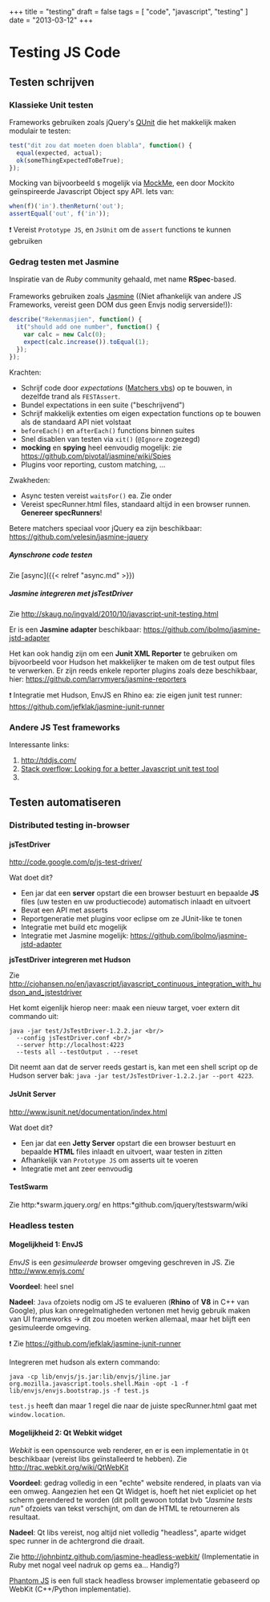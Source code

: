 +++
title = "testing"
draft = false
tags = [
    "code",
    "javascript",
    "testing"
]
date = "2013-03-12"
+++
# Testing JS Code 

## Testen schrijven  

### Klassieke Unit testen 

Frameworks gebruiken zoals jQuery's [QUnit](http://docs.jquery.com/Qunit) die het makkelijk maken modulair te testen:

```javascript
test("dit zou dat moeten doen blabla", function() {
  equal(expected, actual);
  ok(someThingExpectedToBeTrue);
});
```

Mocking van bijvoorbeeld `$` mogelijk via [MockMe](http://johanneslink.net/projects/mockme.html), een door Mockito geïnspireerde Javascript Object spy API. Iets van:

```javascript
when(f)('in').thenReturn('out');
assertEqual('out', f('in'));
```

:exclamation: Vereist `Prototype JS`, en `JsUnit` om de `assert` functions te kunnen gebruiken

### Gedrag testen met Jasmine 

Inspiratie van de *Ruby* community gehaald, met name **RSpec**-based.<br/><br/>
Frameworks gebruiken zoals [Jasmine](http://pivotal.github.com/jasmine/) ((Niet afhankelijk van andere JS Frameworks, vereist geen DOM dus geen Envjs nodig serverside!)):

```javascript
describe("Rekenmasjien", function() {
  it("should add one number", function() {
    var calc = new Calc(0);
    expect(calc.increase()).toEqual(1);
  });
});

```

Krachten:
  * Schrijf code door *expectations* ([Matchers vbs](https://github.com/pivotal/jasmine/wiki/Matchers)) op te bouwen, in dezelfde trand als `FESTAssert`. 
  * Bundel expectations in een suite ("beschrijvend")
  * Schrijf makkelijk extenties om eigen expectation functions op te bouwen als de standaard API niet volstaat
  * `beforeEach()` en `afterEach()` functions binnen suites
  * Snel disablen van testen via `xit()` (`@Ignore` zogezegd)
  * **mocking** en **spying** heel eenvoudig mogelijk: zie https://github.com/pivotal/jasmine/wiki/Spies
  * Plugins voor reporting, custom matching, ... 

Zwakheden:
  * Async testen vereist `waitsFor()` ea. Zie onder
  * Vereist specRunner.html files, standaard altijd in een browser runnen. **Genereer specRunners**! 

Betere matchers speciaal voor jQuery ea zijn beschikbaar: https://github.com/velesin/jasmine-jquery

##### Aynschrone code testen 

Zie [async]({{< relref "async.md" >}})

##### Jasmine integreren met jsTestDriver 

Zie http://skaug.no/ingvald/2010/10/javascript-unit-testing.html

Er is een **Jasmine adapter** beschikbaar: https://github.com/ibolmo/jasmine-jstd-adapter

Het kan ook handig zijn om een **Junit XML Reporter** te gebruiken om bijvoorbeeld voor Hudson het makkelijker te maken om de test output files te verwerken. Er zijn reeds enkele reporter plugins zoals deze beschikbaar, hier: https://github.com/larrymyers/jasmine-reporters

:exclamation: Integratie met Hudson, EnvJS en Rhino ea: zie eigen junit test runner: https://github.com/jefklak/jasmine-junit-runner

### Andere JS Test frameworks 

Interessante links:

  1. http://tddjs.com/
  2. [Stack overflow: Looking for a better Javascript unit test tool](http://stackoverflow.com/questions/300855/looking-for-a-better-javascript-unit-test-tool)
  3. 

## Testen automatiseren 

### Distributed testing in-browser 

#### jsTestDriver 

http://code.google.com/p/js-test-driver/

Wat doet dit?
  * Een jar dat een **server** opstart die een browser bestuurt en bepaalde __JS__ files (uw testen en uw productiecode) automatisch inlaadt en uitvoert
  * Bevat een API met asserts
  * Reportgeneratie met plugins voor eclipse om ze JUnit-like te tonen
  * Integratie met build etc mogelijk
  * Integratie met Jasmine mogelijk: https://github.com/ibolmo/jasmine-jstd-adapter

**jsTestDriver integreren met Hudson**

Zie http://cjohansen.no/en/javascript/javascript_continuous_integration_with_hudson_and_jstestdriver

Het komt eigenlijk hierop neer: maak een nieuw target, voer extern dit commando uit:

```
java -jar test/JsTestDriver-1.2.2.jar <br/>
  --config jsTestDriver.conf <br/>
  --server http://localhost:4223 
  --tests all --testOutput . --reset
```

Dit neemt aan dat de server reeds gestart is, kan met een shell script op de Hudson server bak: `java -jar test/JsTestDriver-1.2.2.jar --port 4223`. 

#### JsUnit Server 

http://www.jsunit.net/documentation/index.html

Wat doet dit?
  * Een jar dat een **Jetty Server** opstart die een browser bestuurt en bepaalde __HTML__ files inlaadt en uitvoert, waar testen in zitten
  * Afhankelijk van `Prototype JS` om asserts uit te voeren
  * Integratie met ant zeer eenvoudig

#### TestSwarm 

Zie http:*swarm.jquery.org/ en https:*github.com/jquery/testswarm/wiki

### Headless testen 

#### Mogelijkheid 1: EnvJS 

*EnvJS* is een *gesimuleerde* browser omgeving geschreven in JS. Zie http://www.envjs.com/

__Voordeel__: heel snel

__Nadeel__: `Java` ofzoiets nodig om JS te evalueren (**Rhino** of **V8** in C++ van Google), plus kan onregelmatigheden vertonen met hevig gebruik maken van UI frameworks -> dit zou moeten werken allemaal, maar het blijft een gesimuleerde omgeving.

:exclamation: Zie https://github.com/jefklak/jasmine-junit-runner

Integreren met hudson als extern commando:

```
java -cp lib/envjs/js.jar:lib/envjs/jline.jar org.mozilla.javascript.tools.shell.Main -opt -1 -f lib/envjs/envjs.bootstrap.js -f test.js
```

`test.js` heeft dan maar 1 regel die naar de juiste specRunner.html gaat met `window.location`. 

#### Mogelijkheid 2: Qt Webkit widget 

*Webkit* is een opensource web renderer, en er is een implementatie in `Qt` beschikbaar (vereist libs geïnstalleerd te hebben). Zie http://trac.webkit.org/wiki/QtWebKit

__Voordeel__: gedrag volledig in een "echte" website rendered, in plaats van via een omweg. Aangezien het een Qt Widget is, hoeft het niet expliciet op het scherm gerendered te worden (dit pollt gewoon totdat bvb *"Jasmine tests run"* ofzoiets van tekst verschijnt, om dan de HTML te retourneren als resultaat. 

__Nadeel__: Qt libs vereist, nog altijd niet volledig "headless", aparte widget spec runner in de achtergrond die draait. 

Zie http://johnbintz.github.com/jasmine-headless-webkit/ (Implementatie in Ruby met nogal veel nadruk op gems ea... Handig?)

[Phantom JS](http://www.phantomjs.org/) is een full stack headless browser implementatie gebaseerd op WebKit (C++/Python implementatie). 